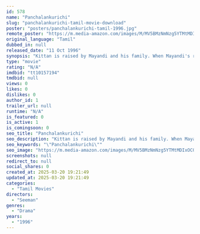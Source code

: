 ```yaml
---
id: 578
name: "Panchalankurichi"
slug: "panchalankurichi-tamil-movie-download"
poster: "posters/panchalankurichi-tamil-1996.jpg"
remote_poster: "https://m.media-amazon.com/images/M/MV5BMzNmNzg5YTMtMDIxOC00ZjZlLWI2MDgtYzkyNWUwMzlkMjYzXkEyXkFqcGdeQXVyOTk3NTc2MzE@._V1_SX300.jpg"
original_language: "Tamil"
dubbed_in: null
released_date: "11 Oct 1996"
synopsis: "Kittan is raised by Mayandi and his family. When Mayandi's rival Kali tries to take revenge, Kittan clashes with them. Things gets messy when Mayandi's daughter falls in love with Kali's brother."
type: "movie"
rating: "N/A"
imdbid: "tt10157194"
tmdbid: null
views: 0
likes: 0
dislikes: 0
author_id: 1
trailer_url: null
runtime: "N/A"
is_featured: 0
is_active: 1
is_comingsoon: 0
seo_title: "Panchalankurichi"
seo_description: "Kittan is raised by Mayandi and his family. When Mayandi's rival Kali tries to take revenge, Kittan clashes with them. Things gets messy when Mayandi's daughter falls in love with Kali's brother."
seo_keywords: "\"Panchalankurichi\""
seo_image: "https://m.media-amazon.com/images/M/MV5BMzNmNzg5YTMtMDIxOC00ZjZlLWI2MDgtYzkyNWUwMzlkMjYzXkEyXkFqcGdeQXVyOTk3NTc2MzE@._V1_SX300.jpg"
screenshots: null
redirect_to: null
social_shares: 0
created_at: 2025-03-20 19:21:49
updated_at: 2025-03-20 19:21:49
categories:
  - "Tamil Movies"
directors:
  - "Seeman"
genres:
  - "Drama"
years:
  - "1996"
---
```

